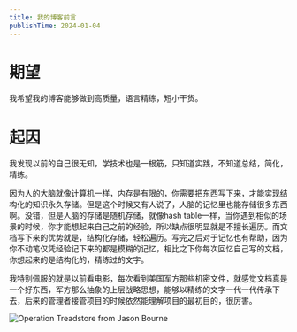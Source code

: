```yaml
---
title: 我的博客前言
publishTime: 2024-01-04
---
```


# 期望

我希望我的博客能够做到高质量，语言精练，短小干货。

# 起因

我发现以前的自己很无知，学技术也是一根筋，只知道实践，不知道总结，简化，精练。

因为人的大脑就像计算机一样，内存是有限的，你需要把东西写下来，才能实现结构化的知识永久存储。但是这个时候又有人说了，人脑的记忆里也能存储很多东西啊。没错，但是人脑的存储是随机存储，就像hash table一样，当你遇到相似的场景的时候，你才能想起来自己之前的经验，所以缺点很明显就是不擅长遍历。而文档写下来的优势就是，结构化存储，轻松遍历。写完之后对于记忆也有帮助，因为你不动笔仅凭经验记下来的都是模糊的记忆，相比之下你每次回忆自己写的文档，你想起来的是结构化的，精练过的文字。

我特别佩服的就是以前看电影，每次看到美国军方那些机密文件，就感觉文档真是一个好东西，军方那么抽象的上层战略思想，能够以精练的文字一代一代传承下去，后来的管理者接管项目的时候依然能理解项目的最初目的，很厉害。

![Operation Treadstore from Jason Bourne](/res/img/treadstore-doc.webp)

